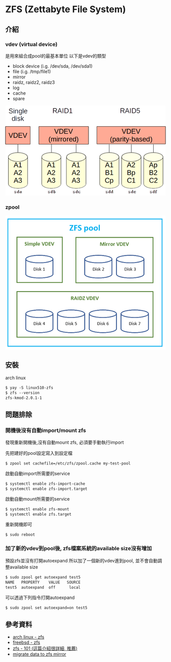 # ZFS (Zettabyte File System)

## 介紹

### vdev (virtual device)

是用來組合成pool的最基本單位
以下是vdev的類型
* block device (i.g. /dev/sda, /dev/sda1)
* file (i.g. /tmp/file1)
* mirror
* raidz, raidz2, raidz3
* log
* cache
* spare

![zfs-vdev](https://github.com/chenghung/wiki/blob/master/linux/file_system/zfs/zfs-vdev-3.png)

### zpool

![zfs-zpool](https://github.com/chenghung/wiki/blob/master/linux/file_system/zfs/zfs-pool-vdev-disk.png)

## 安裝

arch linux
```
$ yay -S linux510-zfs
$ zfs --version
zfs-kmod-2.0.1-1
```

## 問題排除

### 開機後沒有自動import/mount zfs

發現重新開機後,沒有自動mount zfs, 必須要手動執行import

先把建好的pool設定寫入到設定檔
```
$ zpool set cachefile=/etc/zfs/zpool.cache my-test-pool
```

啟動自動import所需要的service
```
$ systemctl enable zfs-import-cache
$ systemctl enable zfs-import.target

```

啟動自動mount所需要的service
```
$ systemctl enable zfs-mount
$ systemctl enable zfs.target
```

重新開機即可
```
$ sudo reboot
```

### 加了新的vdev到pool後, zfs檔案系統的available size沒有增加


預設zfs並沒有打開autoexpand
所以加了一個新的vdev進到pool, 並不會自動調整available size
```
$ sudo zpool get autoexpand test5
NAME   PROPERTY    VALUE   SOURCE
test5  autoexpand  off      local
```

可以透過下列指令打開autoexpand
```
$ sudo zpool set autoexpand=on test5
```


## 參考資料

* [arch linux - zfs](https://wiki.archlinux.org/index.php/ZFS)
* [freebsd - zfs](https://www.freebsd.org/doc/zh_TW/books/handbook/zfs.html#zfs-differences)
* [zfs - 101 (這篇介紹很詳細, 推薦)](https://arstechnica.com/information-technology/2020/05/zfs-101-understanding-zfs-storage-and-performance/)
* [migrate data to zfs mirror](https://jrs-s.net/2020/03/10/rebalancing-data-on-zfs-mirrors/)
